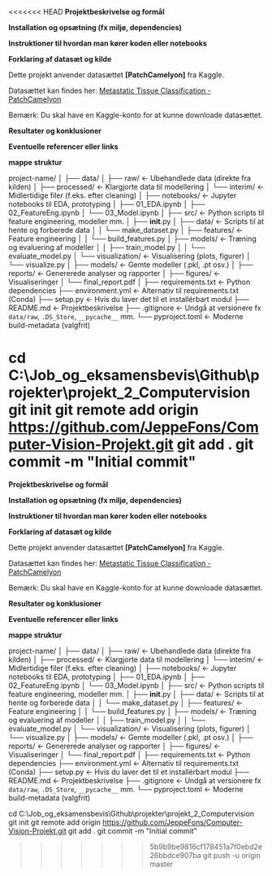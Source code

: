 <<<<<<< HEAD
**Projektbeskrivelse og formål**

**Installation og opsætning (fx miljø, dependencies)**

**Instruktioner til hvordan man kører koden eller notebooks**

**Forklaring af datasæt og kilde**

Dette projekt anvender datasættet **[PatchCamelyon]** fra Kaggle.

Datasættet kan findes her: [Metastatic Tissue Classification - PatchCamelyon](https://www.kaggle.com/datasets/andrewmvd/metastatic-tissue-classification-patchcamelyon)

Bemærk: Du skal have en Kaggle-konto for at kunne downloade datasættet.

**Resultater og konklusioner**

**Eventuelle referencer eller links**




**mappe struktur**

project-name/
│
├── data/
│   ├── raw/                <- Ubehandlede data (direkte fra kilden)
│   ├── processed/          <- Klargjorte data til modellering
│   └── interim/            <- Midlertidige filer (f.eks. efter cleaning)
│
├── notebooks/              <- Jupyter notebooks til EDA, prototyping
│   ├── 01_EDA.ipynb
│   ├── 02_FeatureEng.ipynb
│   └── 03_Model.ipynb
│
├── src/                    <- Python scripts til feature engineering, modeller mm.
│   ├── __init__.py
│   ├── data/               <- Scripts til at hente og forberede data
│   │   └── make_dataset.py
│   ├── features/           <- Feature engineering
│   │   └── build_features.py
│   ├── models/             <- Træning og evaluering af modeller
│   │   ├── train_model.py
│   │   └── evaluate_model.py
│   └── visualization/      <- Visualisering (plots, figurer)
│       └── visualize.py
│
├── models/                 <- Gemte modeller (.pkl, .pt osv.)
│
├── reports/                <- Genererede analyser og rapporter
│   ├── figures/            <- Visualiseringer
│   └── final_report.pdf
│
├── requirements.txt        <- Python dependencies
├── environment.yml         <- Alternativ til requirements.txt (Conda)
├── setup.py                <- Hvis du laver det til et installérbart modul
├── README.md               <- Projektbeskrivelse
├── .gitignore              <- Undgå at versionere fx `data/raw`, `.DS_Store`, `__pycache__` mm.
└── pyproject.toml          <- Moderne build-metadata (valgfrit)


cd C:\Job_og_eksamensbevis\Github\projekter\projekt_2_Computervision
git init
git remote add origin https://github.com/JeppeFons/Computer-Vision-Projekt.git
git add .
git commit -m "Initial commit"
=======
**Projektbeskrivelse og formål**

**Installation og opsætning (fx miljø, dependencies)**

**Instruktioner til hvordan man kører koden eller notebooks**

**Forklaring af datasæt og kilde**

Dette projekt anvender datasættet **[PatchCamelyon]** fra Kaggle.

Datasættet kan findes her: [Metastatic Tissue Classification - PatchCamelyon](https://www.kaggle.com/datasets/andrewmvd/metastatic-tissue-classification-patchcamelyon)

Bemærk: Du skal have en Kaggle-konto for at kunne downloade datasættet.

**Resultater og konklusioner**

**Eventuelle referencer eller links**




**mappe struktur**

project-name/
│
├── data/
│   ├── raw/                <- Ubehandlede data (direkte fra kilden)
│   ├── processed/          <- Klargjorte data til modellering
│   └── interim/            <- Midlertidige filer (f.eks. efter cleaning)
│
├── notebooks/              <- Jupyter notebooks til EDA, prototyping
│   ├── 01_EDA.ipynb
│   ├── 02_FeatureEng.ipynb
│   └── 03_Model.ipynb
│
├── src/                    <- Python scripts til feature engineering, modeller mm.
│   ├── __init__.py
│   ├── data/               <- Scripts til at hente og forberede data
│   │   └── make_dataset.py
│   ├── features/           <- Feature engineering
│   │   └── build_features.py
│   ├── models/             <- Træning og evaluering af modeller
│   │   ├── train_model.py
│   │   └── evaluate_model.py
│   └── visualization/      <- Visualisering (plots, figurer)
│       └── visualize.py
│
├── models/                 <- Gemte modeller (.pkl, .pt osv.)
│
├── reports/                <- Genererede analyser og rapporter
│   ├── figures/            <- Visualiseringer
│   └── final_report.pdf
│
├── requirements.txt        <- Python dependencies
├── environment.yml         <- Alternativ til requirements.txt (Conda)
├── setup.py                <- Hvis du laver det til et installérbart modul
├── README.md               <- Projektbeskrivelse
├── .gitignore              <- Undgå at versionere fx `data/raw`, `.DS_Store`, `__pycache__` mm.
└── pyproject.toml          <- Moderne build-metadata (valgfrit)


cd C:\Job_og_eksamensbevis\Github\projekter\projekt_2_Computervision
git init
git remote add origin https://github.com/JeppeFons/Computer-Vision-Projekt.git
git add .
git commit -m "Initial commit"
>>>>>>> 5b9b9be9816cf178451a7f0ebd2e26bbdce907ba
git push -u origin master